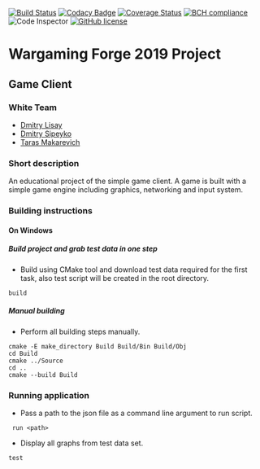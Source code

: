 [![Build Status](https://travis-ci.com/glisquery/White.svg?branch=master)](https://travis-ci.com/glisquery/White)
[![Codacy Badge](https://api.codacy.com/project/badge/Grade/5f6661ca68a4473fa4e2440c5c272532)](https://www.codacy.com/manual/makarevich.t/White?utm_source=github.com&amp;utm_medium=referral&amp;utm_content=glisquery/White&amp;utm_campaign=Badge_Grade)
[![Coverage Status](https://coveralls.io/repos/github/glisquery/White/badge.svg)](https://coveralls.io/github/glisquery/White)
[![BCH compliance](https://bettercodehub.com/edge/badge/glisquery/White?branch=master)](https://bettercodehub.com/)
![Code Inspector](https://www.code-inspector.com/project/1816/status/svg?sanitize=true)
[![GitHub license](https://img.shields.io/badge/license-MIT-blue.svg?sanitize=true)](https://raw.githubusercontent.com/glisquery/White/master/LICENSE)

# Wargaming Forge 2019 Project
## Game Client
### White Team
- [Dmitry Lisay](https://github.com/403)
- [Dmitry Sipeyko](https://github.com/MintaiDS)
- [Taras Makarevich](https://github.com/glisquery)
### Short description
An educational project of the simple game client. 
A game is built with a simple game engine
including graphics, networking and input system.
### Building instructions 
#### On Windows
##### Build project and grab test data in one step
- Build using CMake tool and download test data required for 
the first task, also test script will be created in the root directory.
```batch
build 
```
##### Manual building
- Perform all building steps manually.
```batch
cmake -E make_directory Build Build/Bin Build/Obj
cd Build
cmake ../Source
cd ..
cmake --build Build
```
### Running application
 - Pass a path to the json file as a command line argument to run script.
```batch
 run <path>
```
- Display all graphs from test data set.
```batch
test
```

